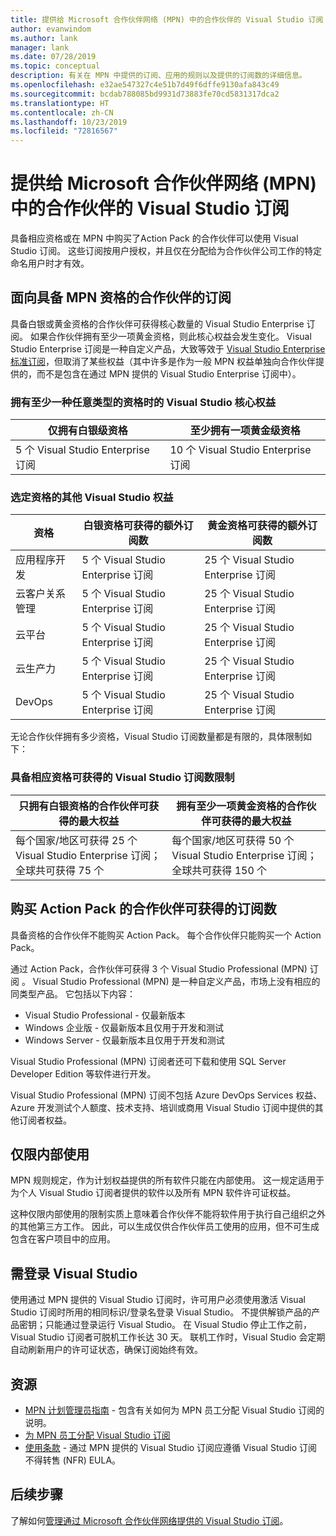 ```yaml
---
title: 提供给 Microsoft 合作伙伴网络 (MPN) 中的合作伙伴的 Visual Studio 订阅
author: evanwindom
ms.author: lank
manager: lank
ms.date: 07/28/2019
ms.topic: conceptual
description: 有关在 MPN 中提供的订阅、应用的规则以及提供的订阅数的详细信息。
ms.openlocfilehash: e32ae547327c4e51b7d49f6dffe9130afa843c49
ms.sourcegitcommit: bcdab788085bd9931d73883fe70cd5831317dca2
ms.translationtype: HT
ms.contentlocale: zh-CN
ms.lasthandoff: 10/23/2019
ms.locfileid: "72816567"
---
```

# <a name="visual-studio-subscriptions-offered-to-partners-in-the-microsoft-partner-network-mpn"></a>提供给 Microsoft 合作伙伴网络 (MPN) 中的合作伙伴的 Visual Studio 订阅

具备相应资格或在 MPN 中购买了Action Pack 的合作伙伴可以使用 Visual Studio 订阅。 这些订阅按用户授权，并且仅在分配给为合作伙伴公司工作的特定命名用户时才有效。

## <a name="subscriptions-for-partners-with-an-mpn-competency"></a>面向具备 MPN 资格的合作伙伴的订阅

具备白银或黄金资格的合作伙伴可获得核心数量的 Visual Studio Enterprise 订阅。 如果合作伙伴拥有至少一项黄金资格，则此核心权益会发生变化。 Visual Studio Enterprise 订阅是一种自定义产品，大致等效于 [Visual Studio Enterprise 标准订阅](https://visualstudio.microsoft.com/vs/pricing/)，但取消了某些权益（其中许多是作为一般 MPN 权益单独向合作伙伴提供的，而不是包含在通过 MPN 提供的 Visual Studio Enterprise 订阅中）。

### <a name="core-visual-studio-benefit-for-earning-at-least-one-competency-of-any-kind"></a>拥有至少一种任意类型的资格时的 Visual Studio 核心权益

| 仅拥有白银级资格               | 至少拥有一项黄金级资格   |
|------------------------------------------------------------|----------------------------------------------------|
| 5 个 Visual Studio Enterprise 订阅                   | 10 个 Visual Studio Enterprise 订阅          |

### <a name="additional-visual-studio-benefit-for-select-competencies"></a>选定资格的其他 Visual Studio 权益

| 资格                                  | 白银资格可获得的额外订阅数  | 黄金资格可获得的额外订阅数  |
|---------------------------------------------|-----------------------------------------------------------|---------------------------------------------------------|
| 应用程序开发                     | 5 个 Visual Studio Enterprise 订阅                  | 25 个 Visual Studio Enterprise 订阅               |
| 云客户关系管理      | 5 个 Visual Studio Enterprise 订阅                  | 25 个 Visual Studio Enterprise 订阅               |
| 云平台                              | 5 个 Visual Studio Enterprise 订阅                  | 25 个 Visual Studio Enterprise 订阅               |
| 云生产力                          | 5 个 Visual Studio Enterprise 订阅                  | 25 个 Visual Studio Enterprise 订阅               |
| DevOps                                      | 5 个 Visual Studio Enterprise 订阅                  | 25 个 Visual Studio Enterprise 订阅                |

无论合作伙伴拥有多少资格，Visual Studio 订阅数量都是有限的，具体限制如下：

### <a name="limits-for-visual-studio-subscriptions-earned-through-competencies"></a>具备相应资格可获得的 Visual Studio 订阅数限制

| 只拥有白银资格的合作伙伴可获得的最大权益                   | 拥有至少一项黄金资格的合作伙伴可获得的最大权益               |
|------------------------------------------------------------------------------|------------------------------------------------------------------------------|
| 每个国家/地区可获得 25 个 Visual Studio Enterprise 订阅；全球共可获得 75 个          | 每个国家/地区可获得 50 个 Visual Studio Enterprise 订阅；全球共可获得 150 个         |

## <a name="subscriptions-for-partners-purchasing-the-action-pack"></a>购买 Action Pack 的合作伙伴可获得的订阅数

具备资格的合作伙伴不能购买 Action Pack。 每个合作伙伴只能购买一个 Action Pack。

通过 Action Pack，合作伙伴可获得 3 个 Visual Studio Professional (MPN) 订阅  。 Visual Studio Professional (MPN) 是一种自定义产品，市场上没有相应的同类型产品。 它包括以下内容：

- Visual Studio Professional - 仅最新版本
- Windows 企业版 - 仅最新版本且仅用于开发和测试
- Windows Server - 仅最新版本且仅用于开发和测试

Visual Studio Professional (MPN) 订阅者还可下载和使用 SQL Server Developer Edition 等软件进行开发。

Visual Studio Professional (MPN) 订阅不包括 Azure DevOps Services 权益、Azure 开发测试个人额度、技术支持、培训或商用 Visual Studio 订阅中提供的其他订阅者权益。

## <a name="internal-use-only-restriction"></a>仅限内部使用

MPN 规则规定，作为计划权益提供的所有软件只能在内部使用。 这一规定适用于为个人 Visual Studio 订阅者提供的软件以及所有 MPN 软件许可证权益。

这种仅限内部使用的限制实质上意味着合作伙伴不能将软件用于执行自己组织之外的其他第三方工作。 因此，可以生成仅供合作伙伴员工使用的应用，但不可生成包含在客户项目中的应用。

## <a name="sign-in-required-with-visual-studio"></a>需登录 Visual Studio

使用通过 MPN 提供的 Visual Studio 订阅时，许可用户必须使用激活 Visual Studio 订阅时所用的相同标识/登录名登录 Visual Studio。 不提供解锁产品的产品密钥；只能通过登录运行 Visual Studio。 在 Visual Studio 停止工作之前，Visual Studio 订阅者可脱机工作长达 30 天。 联机工作时，Visual Studio 会定期自动刷新用户的许可证状态，确保订阅始终有效。

## <a name="resources"></a>资源

- [MPN 计划管理员指南](https://assets.microsoft.com/en-us/Program-Administrator-Guide-to-Software-and-Online-Services-Benefits_1.pdf) - 包含有关如何为 MPN 员工分配 Visual Studio 订阅的说明。
- [为 MPN 员工分配 Visual Studio 订阅](manage-mpn-subscriptions.md)
- [使用条款](http://www.microsoft.com/useterms/) - 通过 MPN 提供的 Visual Studio 订阅应遵循 Visual Studio 订阅不得转售 (NFR) EULA。

## <a name="next-steps"></a>后续步骤

了解如何[管理通过 Microsoft 合作伙伴网络提供的 Visual Studio 订阅](manage-mpn-subscriptions.md)。
